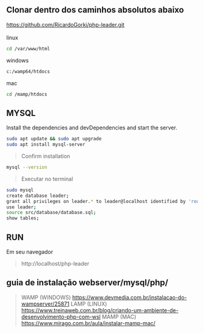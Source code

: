 ## Clonar dentro dos caminhos absolutos abaixo
https://github.com/RicardoGorki/php-leader.git <br /><br />
linux
```sh
cd /var/www/html
````
windows
```sh
c:/wamp64/htdocs
````
mac
```sh
cd /mamp/htdocs
````

## MYSQL
Install the dependencies and devDependencies and start the server.
```sh
sudo apt update && sudo apt upgrade
sudo apt install mysql-server
```
>Confirm installation
```sh
mysql --version
```
>Executar no terminal
```sh
sudo mysql
create database leader;
grant all privileges on leader.* to leader@localhost identified by 'root';
use leader;
source src/database/database.sql;
show tables;
```

## RUN
Em seu navegador
>http://localhost/php-leader

## guia de instalação webserver/mysql/php/
>WAMP (WINDOWS)
https://www.devmedia.com.br/instalacao-do-wampserver/25871
>LAMP (LINUX)
https://www.treinaweb.com.br/blog/criando-um-ambiente-de-desenvolvimento-php-com-wsl
>MAMP (MAC)
https://www.mirago.com.br/aula/instalar-mamp-mac/
